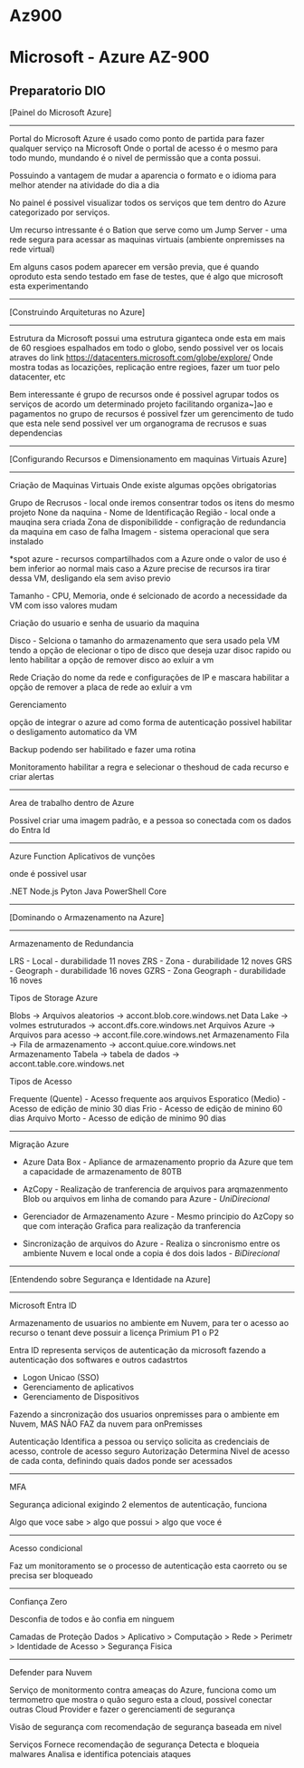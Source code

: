 # Az900
# Microsoft - Azure AZ-900
Preparatorio DIO
----------------------------------------------------------------------------


[Painel do Microsoft Azure]

--------------------------------------

Portal do Microsoft Azure é usado como ponto de partida para fazer qualquer serviço na Microsoft
Onde o portal de acesso é o mesmo para todo mundo, mundando é o nivel de permissão que a conta possui.

Possuindo a vantagem de mudar a aparencia o formato e o idioma para melhor atender na atividade do dia a dia

No painel é possivel visualizar todos os serviços que tem dentro do Azure categorizado por serviços.

Um recurso intressante é o Bation que serve como um Jump Server - uma rede segura para acessar as maquinas virtuais (ambiente onpremisses na rede virtual)

Em alguns casos podem aparecer em versão previa, que é quando oproduto esta sendo testado em fase de testes, que é algo que microsoft esta experimentando



----------------------------------------------------------------------------


[Construindo Arquiteturas no Azure]

--------------------------------------

Estrutura da Microsoft possui uma estrutura giganteca onde esta em mais de 60 resgioes espalhados em todo o globo,
sendo possivel ver os locais atraves do link https://datacenters.microsoft.com/globe/explore/
Onde mostra todas as locazições, replicação entre regioes, fazer um tuor pelo datacenter, etc

Bem interessante é grupo de recursos onde é possivel agrupar todos os serviços de acordo um determinado projeto facilitando organiza~]ao e pagamentos
no grupo de recursos é possivel fzer um gerencimento de tudo que esta nele send possivel ver um organograma de recrusos e suas dependencias

----------------------------------------------------------------------------


[Configurando Recursos e Dimensionamento em maquinas Virtuais Azure]

--------------------------------------

Criação de Maquinas Virtuais
Onde existe algumas opções obrigatorias


Grupo de Recrusos - local onde iremos consentrar todos os itens do mesmo projeto
None da naquina - Nome de Identificação
Região - local onde a mauqina sera criada
Zona de disponibilidde - configração de redundancia da maquina em caso de falha
Imagem - sistema operacional que sera instalado

*spot azure - recursos compartilhados com a Azure onde o valor de uso é bem inferior ao normal mais caso a Azure precise de recursos ira tirar dessa VM, desligando ela sem aviso previo

Tamanho - CPU, Memoria, onde é selcionado de acordo a necessidade da VM com isso valores mudam

Criação do usuario e senha de usuario da maquina

Disco - Selciona o tamanho do armazenamento que sera usado pela VM tendo a opção de elecionar o tipo de disco que deseja uzar disoc rapido ou lento
habilitar a opção de remover disco ao exluir a vm

Rede
Criação do nome da rede e configurações de IP e mascara
habilitar a opção de remover a placa de rede ao exluir a vm

Gerenciamento

opção de integrar o azure ad como forma de autenticação
possivel habilitar o desligamento automatico da VM

Backup
podendo ser habilitado e fazer uma rotina

Monitoramento
habilitar a regra e selecionar o theshoud de cada recurso e criar alertas


---

Area de trabalho dentro de Azure

Possivel criar uma imagem padrão, e a pessoa so conectada com os dados do Entra Id

---

Azure Function
Aplicativos de vunções

onde é possivel usar 

.NET
Node.js
Pyton
Java
PowerShell Core

----------------------------------------------------------------------------


[Dominando o Armazenamento na Azure]

--------------------------------------
Armazenamento de Redundancia

LRS - Local - durabilidade 11 noves
ZRS - Zona - durabilidade 12 noves
GRS - Geograph - durabilidade 16 noves
GZRS - Zona Geograph - durabilidade 16 noves


Tipos de Storage Azure

Blobs                 -> Arquivos aleatorios     -> accont.blob.core.windows.net
Data Lake             -> volmes estruturados     -> accont.dfs.core.windows.net
Arquivos Azure        -> Arquivos para acesso    -> accont.file.core.windows.net
Armazenamento Fila    -> Fila de armazenamento   -> accont.quiue.core.windows.net
Armazenamento Tabela  -> tabela de dados         -> accont.table.core.windows.net



Tipos de Acesso

Frequente (Quente) - Acesso frequente aos arquivos
Esporatico (Medio) - Acesso de edição de minio 30 dias
Frio - Acesso de edição de minino 60 dias
Arquivo Morto - Acesso de edição de minimo 90 dias 


---------

Migração Azure

* Azure Data Box - Apliance de armazenamento proprio da Azure que tem a capacidade de armazenamento de 80TB

* AzCopy - Realização de tranferencia de arquivos para arqmazenmento Blob ou arquivos em linha de comando para Azure - *UniDirecional*

* Gerenciador de Armazenamento Azure - Mesmo principio do AzCopy so que com interação Grafica para realização da tranferencia

* Sincronização de arquivos do Azure - Realiza o sincronismo entre os ambiente Nuvem e local onde a copia é dos dois lados - *BiDirecional*


----------------------------------------------------------------------------


[Entendendo sobre Segurança e Identidade na Azure]

--------------------------------------

Microsoft Entra ID

Armazenamento de usuarios no ambiente em Nuvem, para ter o acesso ao recurso o tenant deve possuir a licença Primium P1 o P2

Entra ID representa serviços de autenticação da microsoft fazendo a autenticação dos softwares e outros cadastrtos

* Logon Unicao (SSO)
* Gerenciamento de aplicativos
* Gerenciamento de Dispositivos

Fazendo a sincronização dos usuarios onpremisses para o ambiente em Nuvem, MAS NÂO FAZ da nuvem para onPremisses

Autenticação
  Identifica a pessoa ou serviço solicita as credenciais de acesso, controle de acesso seguro
Autorização
  Determina Nivel de acesso de cada conta, definindo quais dados ponde ser acessados

--------

MFA

Segurança adicional exigindo 2 elementos de autenticação, funciona

Algo que voce sabe > algo que possui > algo que voce é


-------

Acesso condicional

Faz um monitoramento se o processo de autenticação esta caorreto ou se precisa ser bloqueado

----

Confiança Zero

Desconfia de todos e ão confia em ninguem

Camadas de Proteção
Dados > Aplicativo > Computação > Rede > Perimetr > Identidade de Acesso > Segurança Fisica

------

Defender para Nuvem

Serviço de monitormento contra ameaças do Azure, funciona como um termometro que mostra o quão seguro esta a cloud, possivel conectar 
outras Cloud Provider e fazer o gerenciamenti de segurança

Visão de segurança com recomendação de segurança baseada em nivel

Serviços
  Fornece recomendação de segurança
  Detecta e bloqueia malwares
  Analisa e identifica potenciais ataques

